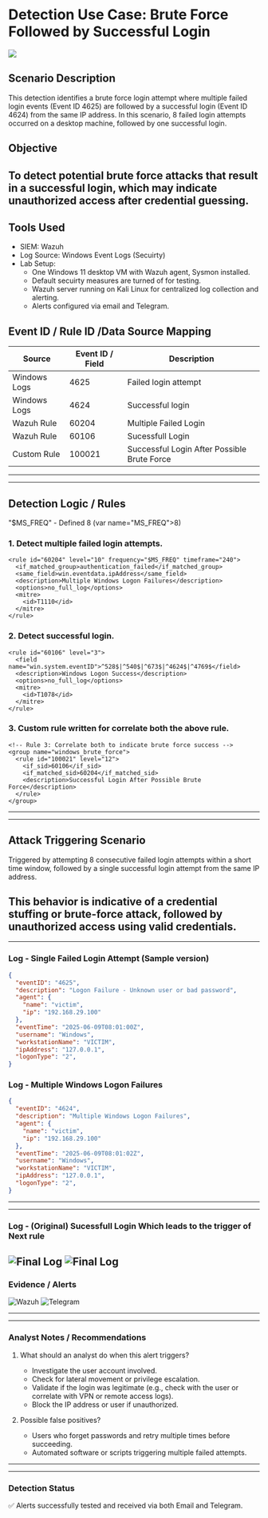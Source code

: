 # Detection Use Case: Brute Force Followed by Successful Login
![](./assets/brute.jpg)
## Scenario Description
This detection identifies a brute force login attempt where multiple failed login events (Event ID 4625) are followed by a successful login (Event ID 4624) from the same IP address. In this scenario, 8 failed login attempts occurred on a desktop machine, followed by one successful login.

## Objective
To detect potential brute force attacks that result in a successful login, which may indicate unauthorized access after credential guessing.
---
## Tools Used
- SIEM: Wazuh
- Log Source: Windows Event Logs (Secuirty)
- Lab Setup: 
  - One Windows 11 desktop VM with Wazuh agent, Sysmon installed.
  - Default secuirty measures are turned of for testing.
  - Wazuh server running on Kali Linux for centralized log collection and alerting.
  - Alerts configured via email and Telegram.
  

## Event ID / Rule ID /Data Source Mapping
| Source        | Event ID / Field | Description                      |
|---------------|------------------|----------------------------------|
| Windows Logs  | 4625             | Failed login attempt             |
| Windows Logs  | 4624             | Successful login                 |
| Wazuh Rule    | 60204            | Multiple Failed Login            |
| Wazuh Rule    | 60106            | Sucessfull Login                 |
| Custom Rule   | 100021           | Successful Login After Possible Brute Force |
---


---
## Detection Logic / Rules

"$MS_FREQ" - Defined 8 (var name="MS_FREQ">8</var>)

### 1. Detect multiple failed login attempts.
```
<rule id="60204" level="10" frequency="$MS_FREQ" timeframe="240">
  <if_matched_group>authentication_failed</if_matched_group>
  <same_field>win.eventdata.ipAddress</same_field>
  <description>Multiple Windows Logon Failures</description>
  <options>no_full_log</options>
  <mitre>
    <id>T1110</id>
  </mitre>
</rule>
```

### 2. Detect successful login.
```
<rule id="60106" level="3">
  <field name="win.system.eventID">^528$|^540$|^673$|^4624$|^4769$</field>
  <description>Windows Logon Success</description>
  <options>no_full_log</options>
  <mitre>
    <id>T1078</id>
  </mitre>
</rule>
```

### 3. Custom rule written for correlate both the above rule.
```
<!-- Rule 3: Correlate both to indicate brute force success -->
<group name="windows_brute_force">
  <rule id="100021" level="12">
    <if_sid>60106</if_sid>
    <if_matched_sid>60204</if_matched_sid>
    <description>Successful Login After Possible Brute Force</description>
  </rule>
</group>
```
---

---
## Attack Triggering Scenario

Triggered by attempting 8 consecutive failed login attempts within a short time window, followed by a single successful login attempt from the same IP address.

This behavior is indicative of a credential stuffing or brute-force attack, followed by unauthorized access using valid credentials.
---

---
### Log - Single Failed Login Attempt (Sample version)
```json
{
  "eventID": "4625",
  "description": "Logon Failure - Unknown user or bad password",
  "agent": {
    "name": "victim",
    "ip": "192.168.29.100"
  },
  "eventTime": "2025-06-09T08:01:00Z",
  "username": "Windows",
  "workstationName": "VICTIM",
  "ipAddress": "127.0.0.1",
  "logonType": "2",
}
```

### Log - Multiple Windows Logon Failures
```json
{
  "eventID": "4624",
  "description": "Multiple Windows Logon Failures",
  "agent": {
    "name": "victim",
    "ip": "192.168.29.100"
  },
  "eventTime": "2025-06-09T08:01:02Z",
  "username": "Windows",
  "workstationName": "VICTIM",
  "ipAddress": "127.0.0.1",
  "logonType": "2",
}
```
---

---
### Log - (Original) Sucessfull Login Which leads to the trigger of Next rule
![Final Log](./assets/brute_final_log.png)
![Final Log](./assets/brute_final_log1.png)
---
### Evidence / Alerts
![Wazuh](./assets/brute_final_TH.png)
![Telegram](./assets/brute_final_telegram.png)

---

---
### Analyst Notes / Recommendations
1. What should an analyst do when this alert triggers?
   - Investigate the user account involved.
   - Check for lateral movement or privilege escalation.
   - Validate if the login was legitimate (e.g., check with the user or correlate with VPN or remote access logs).
   - Block the IP address or user if unauthorized.

2. Possible false positives?
   - Users who forget passwords and retry multiple times before succeeding.
   - Automated software or scripts triggering multiple failed attempts.
---
---
### Detection Status
✅ Alerts successfully tested and received via both Email and Telegram.





